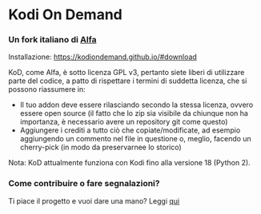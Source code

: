 # Kodi On Demand
### Un fork italiano di [Alfa](https://github.com/alfa-addon)

Installazione: https://kodiondemand.github.io/#download

KoD, come Alfa, è sotto licenza GPL v3, pertanto siete liberi di utilizzare parte del codice, a patto di rispettare i termini di suddetta licenza, che si possono riassumere in: 
 
- Il tuo addon deve essere rilasciando secondo la stessa licenza, ovvero essere open source (il fatto che lo zip sia visibile da chiunque non ha importanza, è necessario avere un repository git come questo) 
- Aggiungere i crediti a tutto ciò che copiate/modificate, ad esempio aggiungendo un commento nel file in questione o, meglio, facendo un cherry-pick (in modo da preservarnee lo storico)

Nota: KoD attualmente funziona con Kodi fino alla versione 18 (Python 2).

### Come contribuire o fare segnalazioni?
Ti piace il progetto e vuoi dare una mano? Leggi [qui](https://github.com/kodiondemand/addon/blob/master/CONTRIBUTING.md)

